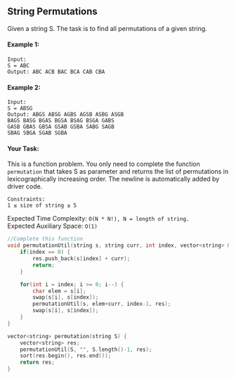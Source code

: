 ## String Permutations

Given a string S. The task is to find all permutations of a given string.

#### Example 1:

```
Input:
S = ABC
Output: ABC ACB BAC BCA CAB CBA
```

#### Example 2:

```
Input:
S = ABSG
Output: ABGS ABSG AGBS AGSB ASBG ASGB
BAGS BASG BGAS BGSA BSAG BSGA GABS
GASB GBAS GBSA GSAB GSBA SABG SAGB
SBAG SBGA SGAB SGBA
```

#### Your Task:

This is a function problem. You only need to complete the function `permutation` that takes S as parameter and returns the list of permutations in lexicographically increasing order. The newline is automatically added by driver code.

```
Constraints:
1 ≤ size of string ≤ 5
```

Expected Time Complexity: `O(N * N!), N = length of string.`  
Expected Auxiliary Space: `O(1)`

```c++
//Complete this function
void permutationUtil(string s, string curr, int index, vector<string> &res) {
    if(index == 0) {
        res.push_back(s[index] + curr);
        return;
    }

    for(int i = index; i >= 0; i--) {
        char elem = s[i];
        swap(s[i], s[index]);
        permutationUtil(s, elem+curr, index-1, res);
        swap(s[i], s[index]);
    }
}

vector<string> permutation(string S) {
    vector<string> res;
    permutationUtil(S, "", S.length()-1, res);
    sort(res.begin(), res.end());
    return res;
}
```
